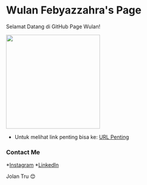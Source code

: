 ---
---

# Wulan Febyazzahra's Page

Selamat Datang di GitHub Page Wulan!

<img src="https://mir-s3-cdn-cf.behance.net/user/276/088e1313636011.5b2b310258f08.jpg" width="256">

* Untuk melihat link penting bisa ke: [URL Penting](URLs/)

### Contact Me

*[Instagram](https://instagram.com/bulanfeb)
*[LinkedIn](https://www.linkedin.com/in/wulan-febyazzahra-86561a100/)

Jolan Tru 😊
